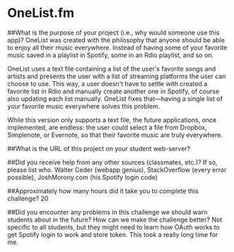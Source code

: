 # OneList.fm

##What is the purpose of your project (i.e., why would someone use this app)?
OneList was created with the philosophy that anyone should be able to enjoy all their music everywhere. Instead of having some of your favorite music saved in a playlist in Spotify, some in an Rdio playlist, and so on.

OneList uses a text file containing a list of the user's favorite songs and artists and presents the user with a list of streaming platforms the user can choose to use. This way, a user doesn't have to settle with created a favorite list in Rdio and manually create another one in Spotify, of course also updating each list manually. OneList fixes that—having a single list of your favorite music everywhere solves this problem.

While this version only supports a text file, the future applications, once implemented, are endless: the user could select a file from Dropbox, Simplenote, or Evernote, so that their favorite music are truly everywhere.

##What is the URL of this project on your student web-server?


##Did you receive help from any other sources (classmates, etc.)? If so, please list who.
Walter Ceder (webapp genius), StackOverflow (every error possible), JoshMorony.com (his Spotify login code)

##Approximately how many hours did it take you to complete this challenge?
20

##Did you encounter any problems in this challenge we should warn students about in the future? How can we make the challenge better?
Not specific to all students, but they might need to learn how OAuth works to get Spotify login to work and store token. This took a really long time for me.
